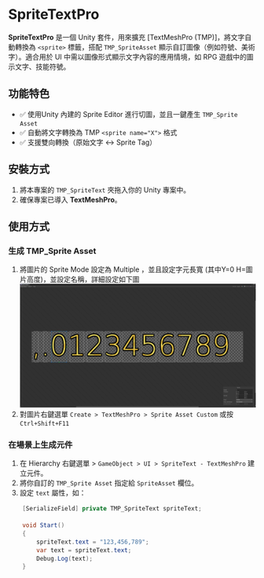 # SpriteTextPro

**SpriteTextPro** 是一個 Unity 套件，用來擴充 [TextMeshPro (TMP)]，將文字自動轉換為 `<sprite>` 標籤，搭配 `TMP_SpriteAsset` 顯示自訂圖像（例如符號、美術字）。適合用於 UI 中需以圖像形式顯示文字內容的應用情境，如 RPG 遊戲中的圖示文字、技能符號。

## 功能特色

- ✅ 使用Unity 內建的 Sprite Editor 進行切圖，並且一鍵產生 `TMP_Sprite Asset`
- ✅ 自動將文字轉換為 TMP `<sprite name="X">` 格式
- ✅ 支援雙向轉換（原始文字 <-> Sprite Tag）

## 安裝方式

1. 將本專案的 `TMP_SpriteText` 夾拖入你的 Unity 專案中。
2. 確保專案已導入 **TextMeshPro**。

## 使用方式

### 生成 TMP_Sprite Asset

1. 將圖片的 Sprite Mode 設定為 Multiple ，並且設定字元長寬 (其中Y=0 H=圖片高度)，並設定名稱，詳細設定如下圖
![image](./example/0.png)
2. 對圖片右鍵選單 `Create > TextMeshPro > Sprite Asset Custom` 或按 `Ctrl+Shift+F11`

### 在場景上生成元件

1. 在 Hierarchy 右鍵選單 > `GameObject > UI > SpriteText - TextMeshPro` 建立元件。
2. 將你自訂的 `TMP_Sprite Asset` 指定給 `SpriteAsset` 欄位。
3. 設定 `text` 屬性，如：

```csharp
    [SerializeField] private TMP_SpriteText spriteText;
    
    void Start()
    {
        spriteText.text = "123,456,789";
        var text = spriteText.text;
        Debug.Log(text);
    }

